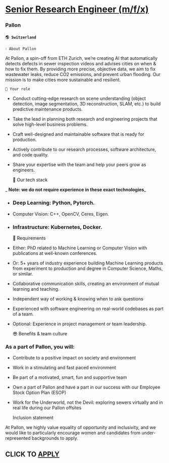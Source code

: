 # [Senior Research Engineer (m/f/x)](https://www.remotewlb.com/apply/senior-research-engineer-m-f-x)  
### Pallon  
#### `🌎 Switzerland`  

    
    
    💧 About Pallon

At Pallon, a spin-off from ETH Zurich, we’re creating AI that automatically detects defects in sewer inspection videos and advises cities on when & how to fix them. By providing more precise, objective data, we aim to fix wastewater leaks, reduce CO2 emissions, and prevent urban flooding. Our mission is to make cities more sustainable and resilient.

    
    
    💪 Your role

  * Conduct cutting-edge research on scene understanding (object detection, image segmentation, 3D reconstruction, SLAM, etc.) to build predictive maintenance products.

  * Take the lead in planning both research and engineering projects that solve high-level business problems.

  * Craft well-designed and maintainable software that is ready for production.

  * Actively contribute to our research processes, software architecture, and code quality.

  * Share your expertise with the team and help your peers grow as engineers.

    
    
    🚀 Our tech stack

 _ **Note: we do not require experience in these exact technologies**_

  * ### Deep Learning: Python, Pytorch.

  * Computer Vision: C++, OpenCV, Ceres, Eigen.

  * ### Infrastructure: Kubernetes, Docker.

    
    
    🎯 Requirements

  * Either: PhD related to Machine Learning or Computer Vision with publications at well-known conferences.

  * Or: 5+ years of industry experience building Machine Learning products from experiment to production and degree in Computer Science, Maths, or similar.

  * Collaborative communication skills, creating an environment of mutual learning and teaching.

  * Independent way of working & knowing when to ask questions

  * Experienced with software engineering on real-world codebases as part of a team.

  * Optional: Experience in project management or team leadership.

    
    
    😎 Benefits & team culture

### As a part of Pallon, you will:

  * Contribute to a positive impact on society and environment

  * Work in a stimulating and fast paced environment

  * Be part of a motivated, smart, fun and supportive team

  * Own a part of Pallon and have a part in our success with our Employee Stock Option Plan (ESOP)

  * Work for the Underworld, not the Devil: exploring sewers virtually and in real life during our Pallon offsites

    
    
    Inclusion statement

At Pallon, we highly value equality of opportunity and inclusivity, and we would like to particularly encourage women and candidates from under-represented backgrounds to apply.

  
## CLICK TO [APPLY](https://www.remotewlb.com/apply/senior-research-engineer-m-f-x)

